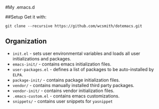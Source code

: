 #My .emacs.d

##Setup
Get it with:

    git clone --recursive https://github.com/wcsmith/dotemacs.git


## Organization
- `init.el` - sets user environmental variables and loads all user initializations and packages.
- `emacs-init/` - contains emacs initialization files.
- `user-packages.el` - defines a list of packages to be auto-installed by `ELPA`.
- `package-init/` - contains package initialization files.
- `vendor/` - contains manually installed third party packages.
- `vendor-init/` - contains vendor initialization files.
- `.emacs-custom.el` - contains emacs customizations.
- `snippets/` - contains user snippets for `yasnippet`